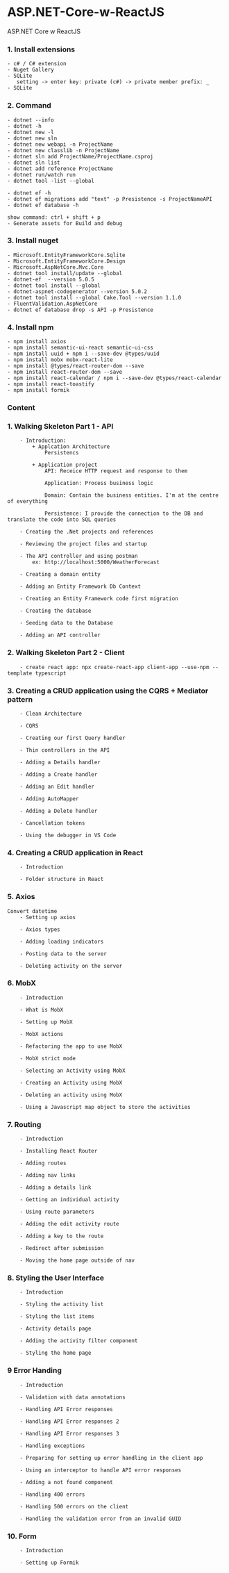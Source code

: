 # ASP.NET-Core-w-ReactJS

ASP.NET Core w ReactJS

### 1. Install extensions

    - c# / C# extension
    - Nuget Gallery
    - SQLite
       setting -> enter key: private (c#) -> private member prefix: _
    - SQLite

### 2. Command

    - dotnet --info
    - dotnet -h
    - dotnet new -l
    - dotnet new sln
    - dotnet new webapi -n ProjectName
    - dotnet new classlib -n ProjectName
    - dotnet sln add ProjectName/ProjectName.csproj
    - dotnet sln list
    - dotnet add reference ProjectName
    - dotnet run/watch run
    - dotnet tool -list --global
    
    - dotnet ef -h
    - dotnet ef migrations add "text" -p Presistence -s ProjectNameAPI
    - dotnet ef database -h

    show command: ctrl + shift + p
    - Generate assets for Build and debug

### 3. Install nuget

    - Microsoft.EntityFrameworkCore.Sqlite
    - Microsoft.EntityFrameworkCore.Design
    - Microsoft.AspNetCore.Mvc.Core
    - dotnet tool install/update --global 
    - dotnet-ef  --version 5.0.5
    - dotnet tool install --global 
    - dotnet-aspnet-codegenerator --version 5.0.2
    - dotnet tool install --global Cake.Tool --version 1.1.0
    - FluentValidation.AspNetCore
    - dotnet ef database drop -s API -p Presistence

### 4. Install npm
    - npm install axios
    - npm install semantic-ui-react semantic-ui-css
    - npm install uuid + npm i --save-dev @types/uuid
    - npm install mobx mobx-react-lite
    - npm install @types/react-router-dom --save
    - npm install react-router-dom --save
    - npm install react-calendar / npm i --save-dev @types/react-calendar
    - npm install react-toastify
    - npm install formik
### Content

### 1. Walking Skeleton Part 1 - API

        - Introduction:
            + Applcation Architecture
                Persistencs

            + Application project
                API: Receice HTTP request and response to them

                Application: Process business logic

                Domain: Contain the business entities. I'm at the centre of everything

                Persistence: I provide the connection to the DB and translate the code into SQL queries

        - Creating the .Net projects and references

        - Reviewing the project files and startup

        - The API controller and using postman
            ex: http://localhost:5000/WeatherForecast

        - Creating a domain entity

        - Adding an Entity Framework Db Context

        - Creating an Entity Framework code first migration

        - Creating the database

        - Seeding data to the Database

        - Adding an API controller

### 2. Walking Skeleton Part 2 - Client
        - create react app: npx create-react-app client-app --use-npm --template typescript

### 3. Creating a CRUD application using the CQRS + Mediator pattern
        - Clean Architecture

        - CQRS
        
        - Creating our first Query handler
        
        - Thin controllers in the API

        - Adding a Details handler

        - Adding a Create handler

        - Adding an Edit handler

        - Adding AutoMapper

        - Adding a Delete handler

        - Cancellation tokens

        - Using the debugger in VS Code

### 4. Creating a CRUD application in React
        - Introduction

        - Folder structure in React

### 5. Axios
    Convert datetime
        - Setting up axios

        - Axios types

        - Adding loading indicators

        - Posting data to the server

        - Deleting activity on the server

### 6. MobX
        - Introduction

        - What is MobX

        - Setting up MobX

        - MobX actions

        - Refactoring the app to use MobX

        - MobX strict mode

        - Selecting an Activity using MobX

        - Creating an Activity using MobX

        - Deleting an activity using MobX

        - Using a Javascript map object to store the activities

### 7. Routing
        - Introduction

        - Installing React Router

        - Adding routes

        - Adding nav links

        - Adding a details link

        - Getting an individual activity

        - Using route parameters
        
        - Adding the edit activity route

        - Adding a key to the route

        - Redirect after submission

        - Moving the home page outside of nav

### 8. Styling the User Interface
        - Introduction

        - Styling the activity list

        - Styling the list items

        - Activity details page

        - Adding the activity filter component

        - Styling the home page

### 9 Error Handing
        - Introduction

        - Validation with data annotations

        - Handling API Error responses

        - Handling API Error responses 2

        - Handling API Error responses 3

        - Handling exceptions

        - Preparing for setting up error handling in the client app

        - Using an interceptor to handle API error responses

        - Adding a not found component

        - Handling 400 errors

        - Handling 500 errors on the client

        - Handling the validation error from an invalid GUID

### 10. Form
        - Introduction

        - Setting up Formik